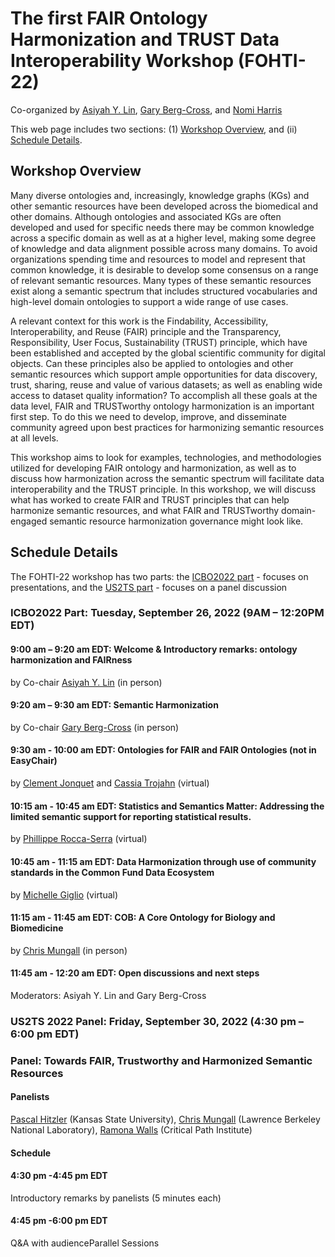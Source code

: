 # The first FAIR Ontology Harmonization and TRUST Data Interoperability Workshop (FOHTI-22) 
Co-organized by [Asiyah Y. Lin](https://www.linkedin.com/in/dryulin/), [Gary Berg-Cross](https://www.linkedin.com/in/gary-berg-cross-53a1242/), and [Nomi Harris](https://www.linkedin.com/in/nomiharris/) 

This web page includes two sections: (1) [Workshop Overview](#workshop-overview), and (ii) [Schedule Details](#schedule-details).

## Workshop Overview 
Many diverse ontologies and, increasingly, knowledge graphs (KGs) and other semantic resources have been developed across the biomedical and other domains. Although ontologies and associated KGs are often developed and used for specific needs there may be common knowledge across a specific domain as well as at a higher level, making some degree of knowledge and data alignment possible across many domains. To avoid organizations spending time and resources to model and represent that common knowledge, it is desirable to develop some consensus on a range of relevant semantic resources. Many types of these semantic resources exist along a semantic spectrum that includes structured vocabularies and high-level domain ontologies to support a wide range of use cases.

A relevant context for this work is the Findability, Accessibility, Interoperability, and Reuse (FAIR) principle and the Transparency, Responsibility, User Focus, Sustainability (TRUST) principle, which have been established and accepted by the global scientific community for digital objects. Can these principles also be applied to ontologies and other semantic resources which support ample opportunities for data discovery, trust, sharing, reuse and value of various datasets; as well as enabling wide access to dataset quality information? To accomplish all these goals at the data level, FAIR and TRUSTworthy ontology harmonization is an important first step. To do this we need to develop, improve, and disseminate community agreed upon best practices for harmonizing semantic resources at all levels.

This workshop aims to look for examples, technologies, and methodologies utilized for developing FAIR ontology and harmonization, as well as to discuss how harmonization across the semantic spectrum will facilitate data interoperability and the TRUST principle. In this workshop, we will discuss what has worked to create FAIR and TRUST principles that can help harmonize semantic resources, and what FAIR and TRUSTworthy domain-engaged semantic resource harmonization governance might look like.


## Schedule Details
The FOHTI-22 workshop has two parts: the [ICBO2022 part](#icbo2022-part--tuesday-september-26-2022-9am--1220pm-edt) - focuses on presentations, and the [US2TS part](#us2ts-2022-panel--friday-september-30-2022-430-pm--600-pm-edt) - focuses on a panel discussion 

### ICBO2022 Part:  Tuesday, September 26, 2022 (9AM – 12:20PM EDT)  

#### 9:00 am – 9:20 am EDT:  Welcome & Introductory remarks: ontology harmonization and FAIRness 
by Co-chair [Asiyah Y. Lin](https://www.linkedin.com/in/dryulin/) (in person)

#### 9:20 am – 9:30 am EDT: Semantic Harmonization 
by Co-chair [Gary Berg-Cross](https://www.linkedin.com/in/gary-berg-cross-53a1242/) (in person)

#### 9:30 am - 10:00 am EDT: Ontologies for FAIR and FAIR Ontologies (not in EasyChair)
by [Clement Jonquet](https://www.linkedin.com/in/clement-jonquet-96332a93/) and [Cassia Trojahn](https://www.linkedin.com/in/cassia-trojahn-76b46422/) (virtual)

#### 10:15 am - 10:45 am EDT: Statistics and Semantics Matter: Addressing the limited semantic support for reporting statistical results.
by [Phillippe Rocca-Serra](https://www.linkedin.com/in/philipperoccaserra/) (virtual)

#### 10:45 am - 11:15 am EDT: Data Harmonization through use of community standards in the Common Fund Data Ecosystem
by [Michelle Giglio](https://www.medschool.umaryland.edu/profiles/Giglio-Michelle/) (virtual)

#### 11:15 am - 11:45 am EDT: COB: A Core Ontology for Biology and Biomedicine
by [Chris Mungall](https://www.linkedin.com/in/chrismungall/) (in person)

#### 11:45 am - 12:20 am EDT: Open discussions and next steps
Moderators: Asiyah Y. Lin and Gary Berg-Cross


### US2TS 2022 Panel:  Friday, September 30, 2022 (4:30 pm – 6:00 pm EDT)  
### Panel: Towards FAIR, Trustworthy and Harmonized Semantic Resources
#### Panelists 
[Pascal Hitzler](https://www.linkedin.com/in/pascalhitzler/) (Kansas State University), 
[Chris Mungall](https://www.linkedin.com/in/chrismungall/) (Lawrence Berkeley National Laboratory), 
[Ramona Walls](https://www.linkedin.com/in/ramona-walls-41aa7599/) (Critical Path Institute) 

#### Schedule

#### 4:30 pm -4:45 pm EDT
Introductory remarks by panelists (5 minutes each)

#### 4:45 pm -6:00 pm EDT
Q&A with audienceParallel Sessions

